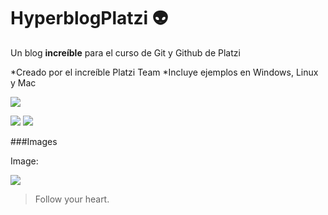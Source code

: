 # HyperblogPlatzi 👽
Un blog **increíble** para el curso de Git y Github de Platzi

*Creado por el increíble Platzi Team
*Incluye ejemplos en Windows, Linux y Mac

![](https://areajugones.sport.es/wp-content/uploads/2019/11/r-391x588.jpg.webp)

![](https://img.shields.io/github/stars/pandao/editor.md.svg) 
![](https://img.shields.io/github/forks/pandao/editor.md.svg) 



###Images

Image:

![](https://pandao.github.io/editor.md/examples/images/4.jpg)

> Follow your heart.
